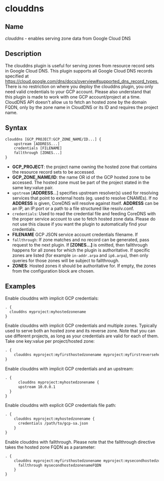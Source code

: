 # clouddns

## Name

*clouddns* - enables serving zone data from Google Cloud DNS

## Description

The clouddns plugin is useful for serving zones from resource record sets in Google Cloud DNS. This plugin
supports all Google Cloud DNS records specified at <https://cloud.google.com/dns/docs/overview#supported_dns_record_types.>
There is no restriction on where you deploy the clouddns plugin, you only need valid credentials to your GCP account.
Please also understand that this plugin is made to work with one GCP account/project at a time.
CloudDNS API doesn't allow us to fetch an hosted zone by the domain FQDN, only by the zone name in CloudDNS or its ID and requires the project name.

## Syntax

~~~ txt
clouddns [GCP_PROJECT:GCP_ZONE_NAME/ID...] {
    upstream [ADDRESS...]
    credentials [FILENAME]
    fallthrough [ZONES...]
}
~~~

* **GCP_PROJECT**: the project name owning the hosted zone that contains the resource record sets to be accessed.
* **GCP_ZONE_NAME/ID**: the name OR id of the GCP hosted zone to be accessed. The hosted zone must be part of the project stated in the same key:value pair.
* `upstream` [**ADDRESS**...] specifies upstream resolver(s) used for resolving services that point
  to external hosts (eg. used to resolve CNAMEs). If no **ADDRESS** is given, CoreDNS will resolve
  against itself. **ADDRESS** can be an IP, an IP:port or a path to a file structured like
  resolv.conf.
* `credentials`: Used to read the credential file and feeding CoreDNS with the proper service account to use to fetch hosted zone data. Please do not use this clause if you want the plugin to automatically find your credentials.
* **FILENAME** GCP JSON service account credentials filename. If 
* `fallthrough`: If zone matches and no record can be generated, pass request to the next plugin.
  If **[ZONES...]** is omitted, then fallthrough happens for all zones for which the plugin
  is authoritative. If specific zones are listed (for example `in-addr.arpa` and `ip6.arpa`), then only
  queries for those zones will be subject to fallthrough.
* **ZONES**: Hosted zones it should be authoritative for. If empty, the zones from the configuration block are chosen.

## Examples

Enable clouddns with implicit GCP credentials:

~~~ txt
. {
  clouddns myproject:myhostedzonename
}
~~~

Enable clouddns with implicit GCP credentials and multiple zones.
Typically used to serve both an hosted zone and its reverse zone.
Note that you can use different projects,
as long as your credentials are valid for each of them. Take one key:value per project/hosted zone:

~~~ txt
. {
    clouddns myproject:myfirsthostedzonename myproject:myfirstreversehostedzonename myproject:mysecondhostedzonename
}
~~~

Enable clouddns with implicit GCP credentials and an upstream:

~~~ txt
. {
      clouddns myproject:myhostedzonename {
      upstream 10.0.0.1
  }
}
~~~

Enable clouddns with explicit GCP credentials file path:

~~~ txt
. {
    clouddns myproject:myhostedzonename {
      credentials /path/to/gcp-sa.json
    }
}
~~~

Enable clouddns with fallthrough. Please note that the fallthrough directive takes the hosted zone FQDN as a parameter:

~~~ txt
. {
    clouddns myproject:myfirsthostedzonename myproject:mysecondhostedzonename {
      fallthrough mysecondhostedzonenameFQDN
    }
}
~~~